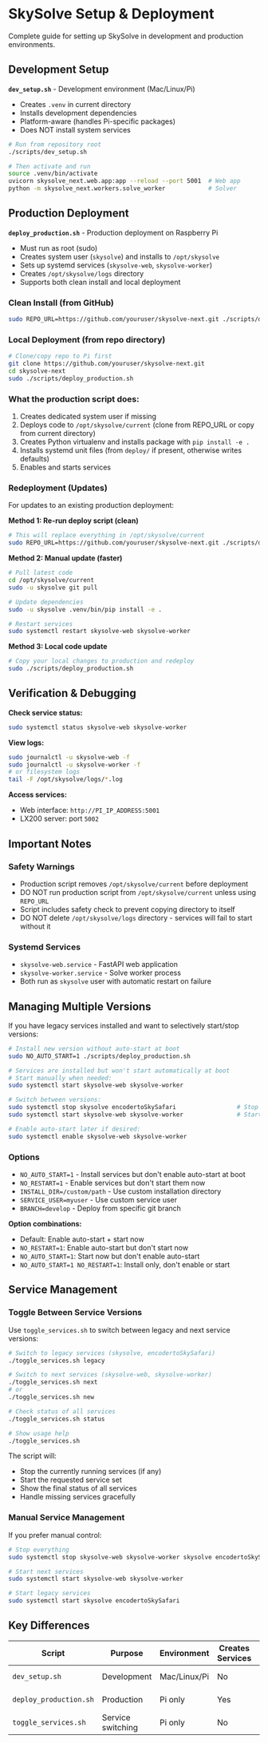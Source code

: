 # SkySolve Setup & Deployment

Complete guide for setting up SkySolve in development and production environments.

## Development Setup

**`dev_setup.sh`** - Development environment (Mac/Linux/Pi)
- Creates `.venv` in current directory  
- Installs development dependencies
- Platform-aware (handles Pi-specific packages)
- Does NOT install system services

```bash
# Run from repository root
./scripts/dev_setup.sh

# Then activate and run
source .venv/bin/activate
uvicorn skysolve_next.web.app:app --reload --port 5001  # Web app
python -m skysolve_next.workers.solve_worker            # Solver
```

## Production Deployment

**`deploy_production.sh`** - Production deployment on Raspberry Pi
- Must run as root (sudo)
- Creates system user (`skysolve`) and installs to `/opt/skysolve`
- Sets up systemd services (`skysolve-web`, `skysolve-worker`)
- Creates `/opt/skysolve/logs` directory
- Supports both clean install and local deployment

### Clean Install (from GitHub)
```bash
sudo REPO_URL=https://github.com/youruser/skysolve-next.git ./scripts/deploy_production.sh
```

### Local Deployment (from repo directory)
```bash
# Clone/copy repo to Pi first
git clone https://github.com/youruser/skysolve-next.git
cd skysolve-next
sudo ./scripts/deploy_production.sh
```

### What the production script does:
1. Creates dedicated system user if missing
2. Deploys code to `/opt/skysolve/current` (clone from REPO_URL or copy from current directory)
3. Creates Python virtualenv and installs package with `pip install -e .`
4. Installs systemd unit files (from `deploy/` if present, otherwise writes defaults)
5. Enables and starts services

### Redeployment (Updates)

For updates to an existing production deployment:

**Method 1: Re-run deploy script (clean)**
```bash
# This will replace everything in /opt/skysolve/current
sudo REPO_URL=https://github.com/youruser/skysolve-next.git ./scripts/deploy_production.sh
```

**Method 2: Manual update (faster)**
```bash
# Pull latest code
cd /opt/skysolve/current
sudo -u skysolve git pull

# Update dependencies
sudo -u skysolve .venv/bin/pip install -e .

# Restart services
sudo systemctl restart skysolve-web skysolve-worker
```

**Method 3: Local code update**
```bash
# Copy your local changes to production and redeploy
sudo ./scripts/deploy_production.sh
```

## Verification & Debugging

**Check service status:**
```bash
sudo systemctl status skysolve-web skysolve-worker
```

**View logs:**
```bash
sudo journalctl -u skysolve-web -f
sudo journalctl -u skysolve-worker -f
# or filesystem logs
tail -F /opt/skysolve/logs/*.log
```

**Access services:**
- Web interface: `http://PI_IP_ADDRESS:5001`
- LX200 server: port `5002`

## Important Notes

### Safety Warnings
- Production script removes `/opt/skysolve/current` before deployment
- DO NOT run production script from `/opt/skysolve/current` unless using `REPO_URL`
- Script includes safety check to prevent copying directory to itself
- DO NOT delete `/opt/skysolve/logs` directory - services will fail to start without it

### Systemd Services
- `skysolve-web.service` - FastAPI web application
- `skysolve-worker.service` - Solve worker process
- Both run as `skysolve` user with automatic restart on failure

## Managing Multiple Versions

If you have legacy services installed and want to selectively start/stop versions:

```bash
# Install new version without auto-start at boot
sudo NO_AUTO_START=1 ./scripts/deploy_production.sh

# Services are installed but won't start automatically at boot
# Start manually when needed:
sudo systemctl start skysolve-web skysolve-worker

# Switch between versions:
sudo systemctl stop skysolve encodertoSkySafari                 # Stop legacy
sudo systemctl start skysolve-web skysolve-worker               # Start new

# Enable auto-start later if desired:
sudo systemctl enable skysolve-web skysolve-worker
```

### Options
- `NO_AUTO_START=1` - Install services but don't enable auto-start at boot
- `NO_RESTART=1` - Enable services but don't start them now
- `INSTALL_DIR=/custom/path` - Use custom installation directory  
- `SERVICE_USER=myuser` - Use custom service user
- `BRANCH=develop` - Deploy from specific git branch

**Option combinations:**
- Default: Enable auto-start + start now
- `NO_RESTART=1`: Enable auto-start but don't start now  
- `NO_AUTO_START=1`: Start now but don't enable auto-start
- `NO_AUTO_START=1 NO_RESTART=1`: Install only, don't enable or start

## Service Management

### Toggle Between Service Versions

Use `toggle_services.sh` to switch between legacy and next service versions:

```bash
# Switch to legacy services (skysolve, encodertoSkySafari)
./toggle_services.sh legacy

# Switch to next services (skysolve-web, skysolve-worker)  
./toggle_services.sh next
# or
./toggle_services.sh new

# Check status of all services
./toggle_services.sh status

# Show usage help
./toggle_services.sh
```

The script will:
- Stop the currently running services (if any)
- Start the requested service set
- Show the final status of all services
- Handle missing services gracefully

### Manual Service Management

If you prefer manual control:

```bash
# Stop everything
sudo systemctl stop skysolve-web skysolve-worker skysolve encodertoSkySafari

# Start next services
sudo systemctl start skysolve-web skysolve-worker

# Start legacy services  
sudo systemctl start skysolve encodertoSkySafari
```

## Key Differences

| Script | Purpose | Environment | Creates Services | Runs As |
|--------|---------|-------------|------------------|---------|
| `dev_setup.sh` | Development | Mac/Linux/Pi | No | Regular user |
| `deploy_production.sh` | Production | Pi only | Yes | Root (sudo) |
| `toggle_services.sh` | Service switching | Pi only | No | Root (sudo) |
